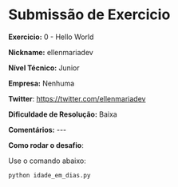 # Submissão de Exercicio

**Exercicio:** 0 - Hello World

**Nickname:** ellenmariadev

**Nível Técnico:** Junior

**Empresa:** Nenhuma 

**Twitter**: https://twitter.com/ellenmariadev 

**Dificuldade de Resolução:** Baixa

**Comentários:** ---

**Como rodar o desafio**: 

Use o comando abaixo: 
```bash
python idade_em_dias.py
```